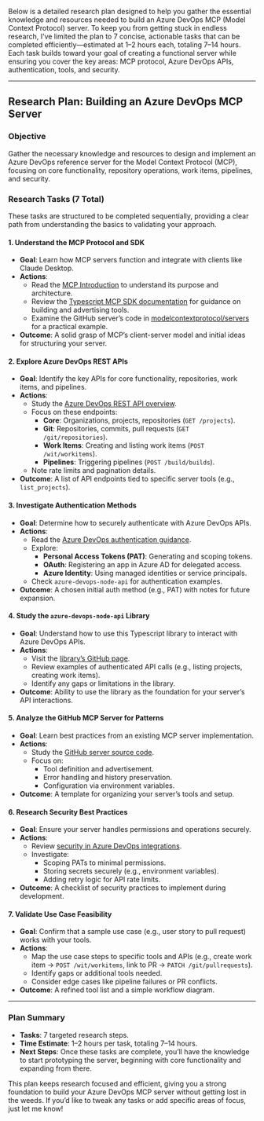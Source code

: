 Below is a detailed research plan designed to help you gather the essential knowledge and resources needed to build an Azure DevOps MCP (Model Context Protocol) server. To keep you from getting stuck in endless research, I’ve limited the plan to 7 concise, actionable tasks that can be completed efficiently—estimated at 1–2 hours each, totaling 7–14 hours. Each task builds toward your goal of creating a functional server while ensuring you cover the key areas: MCP protocol, Azure DevOps APIs, authentication, tools, and security.

---

## Research Plan: Building an Azure DevOps MCP Server

### Objective
Gather the necessary knowledge and resources to design and implement an Azure DevOps reference server for the Model Context Protocol (MCP), focusing on core functionality, repository operations, work items, pipelines, and security.

### Research Tasks (7 Total)
These tasks are structured to be completed sequentially, providing a clear path from understanding the basics to validating your approach.

#### 1. Understand the MCP Protocol and SDK
- **Goal**: Learn how MCP servers function and integrate with clients like Claude Desktop.
- **Actions**:
  - Read the [MCP Introduction](https://modelcontextprotocol.io/introduction) to understand its purpose and architecture.
  - Review the [Typescript MCP SDK documentation](https://github.com/modelcontextprotocol/typescript-sdk) for guidance on building and advertising tools.
  - Examine the GitHub server’s code in [modelcontextprotocol/servers](https://github.com/modelcontextprotocol/servers) for a practical example.
- **Outcome**: A solid grasp of MCP’s client-server model and initial ideas for structuring your server.

#### 2. Explore Azure DevOps REST APIs
- **Goal**: Identify the key APIs for core functionality, repositories, work items, and pipelines.
- **Actions**:
  - Study the [Azure DevOps REST API overview](https://learn.microsoft.com/en-us/rest/api/azure/devops/?view=azure-devops-rest-7.1).
  - Focus on these endpoints:
    - **Core**: Organizations, projects, repositories (`GET /projects`).
    - **Git**: Repositories, commits, pull requests (`GET /git/repositories`).
    - **Work Items**: Creating and listing work items (`POST /wit/workitems`).
    - **Pipelines**: Triggering pipelines (`POST /build/builds`).
  - Note rate limits and pagination details.
- **Outcome**: A list of API endpoints tied to specific server tools (e.g., `list_projects`).

#### 3. Investigate Authentication Methods
- **Goal**: Determine how to securely authenticate with Azure DevOps APIs.
- **Actions**:
  - Read the [Azure DevOps authentication guidance](https://learn.microsoft.com/en-us/azure/devops/integrate/get-started/authentication/authentication-guidance?view=azure-devops).
  - Explore:
    - **Personal Access Tokens (PAT)**: Generating and scoping tokens.
    - **OAuth**: Registering an app in Azure AD for delegated access.
    - **Azure Identity**: Using managed identities or service principals.
  - Check `azure-devops-node-api` for authentication examples.
- **Outcome**: A chosen initial auth method (e.g., PAT) with notes for future expansion.

#### 4. Study the `azure-devops-node-api` Library
- **Goal**: Understand how to use this Typescript library to interact with Azure DevOps APIs.
- **Actions**:
  - Visit the [library’s GitHub page](https://github.com/microsoft/azure-devops-node-api).
  - Review examples of authenticated API calls (e.g., listing projects, creating work items).
  - Identify any gaps or limitations in the library.
- **Outcome**: Ability to use the library as the foundation for your server’s API interactions.

#### 5. Analyze the GitHub MCP Server for Patterns
- **Goal**: Learn best practices from an existing MCP server implementation.
- **Actions**:
  - Study the [GitHub server source code](https://github.com/modelcontextprotocol/servers/tree/main/src/github).
  - Focus on:
    - Tool definition and advertisement.
    - Error handling and history preservation.
    - Configuration via environment variables.
- **Outcome**: A template for organizing your server’s tools and setup.

#### 6. Research Security Best Practices
- **Goal**: Ensure your server handles permissions and operations securely.
- **Actions**:
  - Review [security in Azure DevOps integrations](https://learn.microsoft.com/en-us/azure/devops/organizations/security/about-security-identity?view=azure-devops).
  - Investigate:
    - Scoping PATs to minimal permissions.
    - Storing secrets securely (e.g., environment variables).
    - Adding retry logic for API rate limits.
- **Outcome**: A checklist of security practices to implement during development.

#### 7. Validate Use Case Feasibility
- **Goal**: Confirm that a sample use case (e.g., user story to pull request) works with your tools.
- **Actions**:
  - Map the use case steps to specific tools and APIs (e.g., create work item → `POST /wit/workitems`, link to PR → `PATCH /git/pullrequests`).
  - Identify gaps or additional tools needed.
  - Consider edge cases like pipeline failures or PR conflicts.
- **Outcome**: A refined tool list and a simple workflow diagram.

---

### Plan Summary
- **Tasks**: 7 targeted research steps.
- **Time Estimate**: 1–2 hours per task, totaling 7–14 hours.
- **Next Steps**: Once these tasks are complete, you’ll have the knowledge to start prototyping the server, beginning with core functionality and expanding from there.

This plan keeps research focused and efficient, giving you a strong foundation to build your Azure DevOps MCP server without getting lost in the weeds. If you’d like to tweak any tasks or add specific areas of focus, just let me know!

